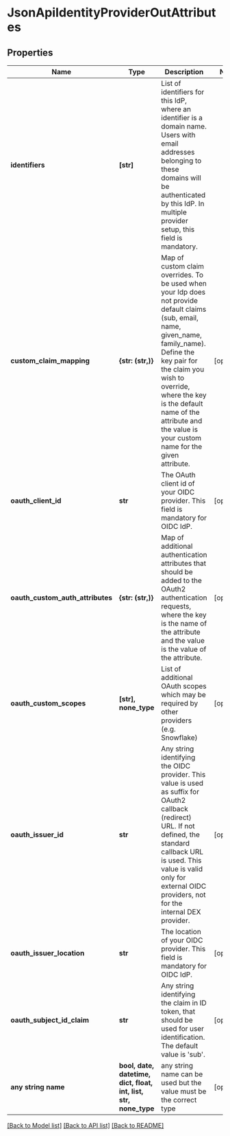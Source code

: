 # JsonApiIdentityProviderOutAttributes


## Properties
Name | Type | Description | Notes
------------ | ------------- | ------------- | -------------
**identifiers** | **[str]** | List of identifiers for this IdP, where an identifier is a domain name. Users with email addresses belonging to these domains will be authenticated by this IdP. In multiple provider setup, this field is mandatory. | 
**custom_claim_mapping** | **{str: (str,)}** | Map of custom claim overrides. To be used when your Idp does not provide default claims (sub, email, name, given_name, family_name). Define the key pair for the claim you wish to override, where the key is the default name of the attribute and the value is your custom name for the given attribute. | [optional] 
**oauth_client_id** | **str** | The OAuth client id of your OIDC provider. This field is mandatory for OIDC IdP. | [optional] 
**oauth_custom_auth_attributes** | **{str: (str,)}** | Map of additional authentication attributes that should be added to the OAuth2 authentication requests, where the key is the name of the attribute and the value is the value of the attribute. | [optional] 
**oauth_custom_scopes** | **[str], none_type** | List of additional OAuth scopes which may be required by other providers (e.g. Snowflake) | [optional] 
**oauth_issuer_id** | **str** | Any string identifying the OIDC provider. This value is used as suffix for OAuth2 callback (redirect) URL. If not defined, the standard callback URL is used. This value is valid only for external OIDC providers, not for the internal DEX provider. | [optional] 
**oauth_issuer_location** | **str** | The location of your OIDC provider. This field is mandatory for OIDC IdP. | [optional] 
**oauth_subject_id_claim** | **str** | Any string identifying the claim in ID token, that should be used for user identification. The default value is &#39;sub&#39;. | [optional] 
**any string name** | **bool, date, datetime, dict, float, int, list, str, none_type** | any string name can be used but the value must be the correct type | [optional]

[[Back to Model list]](../README.md#documentation-for-models) [[Back to API list]](../README.md#documentation-for-api-endpoints) [[Back to README]](../README.md)


